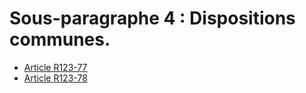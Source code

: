 # Sous-paragraphe 4 : Dispositions communes.

- [Article R123-77](article-r123-77.md)
- [Article R123-78](article-r123-78.md)
